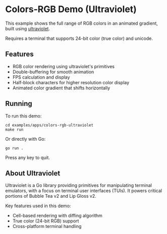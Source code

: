 # Colors-RGB Demo (Ultraviolet)

This example shows the full range of RGB colors in an animated gradient, built using [ultraviolet](https://github.com/charmbracelet/ultraviolet).

Requires a terminal that supports 24-bit color (true color) and unicode.

## Features

- RGB color rendering using ultraviolet's primitives
- Double-buffering for smooth animation
- FPS calculation and display
- Half-block characters for higher resolution color display
- Animated color gradient that shifts horizontally

## Running

To run this demo:

```shell
cd examples/apps/colors-rgb-ultraviolet
make run
```

Or directly with Go:

```shell
go run .
```

Press any key to quit.

## About Ultraviolet

Ultraviolet is a Go library providing primitives for manipulating terminal emulators, with a focus on terminal user interfaces (TUIs). It powers critical portions of Bubble Tea v2 and Lip Gloss v2.

Key features used in this demo:
- Cell-based rendering with diffing algorithm
- True color (24-bit RGB) support
- Cross-platform terminal handling
